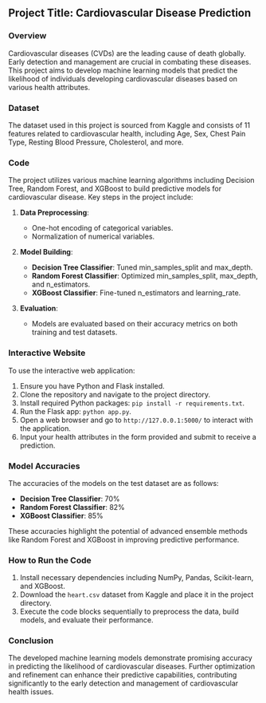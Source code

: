 ## Project Title: Cardiovascular Disease Prediction

### Overview
Cardiovascular diseases (CVDs) are the leading cause of death globally. Early detection and management are crucial in combating these diseases. This project aims to develop machine learning models that predict the likelihood of individuals developing cardiovascular diseases based on various health attributes.

### Dataset
The dataset used in this project is sourced from Kaggle and consists of 11 features related to cardiovascular health, including Age, Sex, Chest Pain Type, Resting Blood Pressure, Cholesterol, and more.

### Code
The project utilizes various machine learning algorithms including Decision Tree, Random Forest, and XGBoost to build predictive models for cardiovascular disease. Key steps in the project include:

1. **Data Preprocessing**:
   - One-hot encoding of categorical variables.
   - Normalization of numerical variables.

2. **Model Building**:
   - **Decision Tree Classifier**: Tuned min_samples_split and max_depth.
   - **Random Forest Classifier**: Optimized min_samples_split, max_depth, and n_estimators.
   - **XGBoost Classifier**: Fine-tuned n_estimators and learning_rate.

3. **Evaluation**:
   - Models are evaluated based on their accuracy metrics on both training and test datasets.

### Interactive Website
To use the interactive web application:

1. Ensure you have Python and Flask installed.
2. Clone the repository and navigate to the project directory.
3. Install required Python packages: `pip install -r requirements.txt`.
4. Run the Flask app: `python app.py`.
5. Open a web browser and go to `http://127.0.0.1:5000/` to interact with the application.
6. Input your health attributes in the form provided and submit to receive a prediction.

### Model Accuracies
The accuracies of the models on the test dataset are as follows:
- **Decision Tree Classifier**: 70%
- **Random Forest Classifier**: 82%
- **XGBoost Classifier**: 85%

These accuracies highlight the potential of advanced ensemble methods like Random Forest and XGBoost in improving predictive performance.

### How to Run the Code
1. Install necessary dependencies including NumPy, Pandas, Scikit-learn, and XGBoost.
2. Download the `heart.csv` dataset from Kaggle and place it in the project directory.
3. Execute the code blocks sequentially to preprocess the data, build models, and evaluate their performance.

### Conclusion
The developed machine learning models demonstrate promising accuracy in predicting the likelihood of cardiovascular diseases. Further optimization and refinement can enhance their predictive capabilities, contributing significantly to the early detection and management of cardiovascular health issues.
